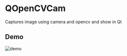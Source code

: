 # QOpenCVCam
Captures image using camera and opencv and show in Qt

## Demo

![demo](http://i.imgur.com/hVHPNiD.gif)

